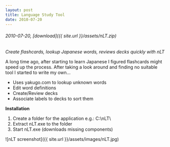 ```yaml
---
layout: post
title: Language Study Tool
date: 2010-07-20
---
```


###### 2010-07-20, [download]({{ site.url }}/assets/nLT.zip)

*Create flashcards, lookup Japanese words, reviews decks quickly with nLT*

A long time ago, after starting to learn Japanese I figured flashcards might speed up the process. After taking a look
around and finding no suitable tool I started to write my own...

* Uses yakugo.com to lookup unknown words
* Edit word definitions
* Create/Review decks
* Associate labels to decks to sort them

**Installation**
1. Create a folder for the application e.g.: C:\\nLT\\
2. Extract nLT.exe to the folder
3. Start nLT.exe (downloads missing components)

![nLT screenshot]({{ site.url }}/assets/images/nLT.jpg)